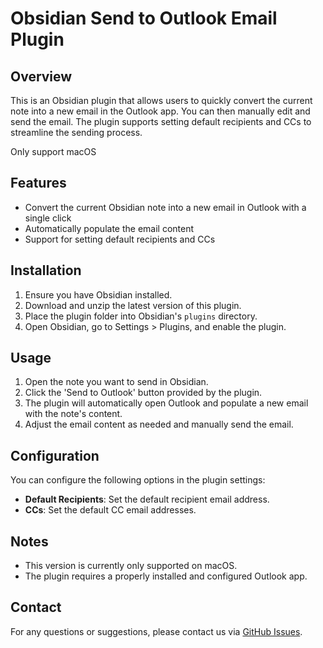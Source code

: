 # Obsidian Send to Outlook Email Plugin

## Overview

This is an Obsidian plugin that allows users to quickly convert the current note into a new email in the Outlook app. You can then manually edit and send the email. The plugin supports setting default recipients and CCs to streamline the sending process.

Only support macOS

## Features

- Convert the current Obsidian note into a new email in Outlook with a single click
- Automatically populate the email content
- Support for setting default recipients and CCs

## Installation

1. Ensure you have Obsidian installed.
2. Download and unzip the latest version of this plugin.
3. Place the plugin folder into Obsidian's `plugins` directory.
4. Open Obsidian, go to Settings > Plugins, and enable the plugin.

## Usage

1. Open the note you want to send in Obsidian.
2. Click the 'Send to Outlook' button provided by the plugin.
3. The plugin will automatically open Outlook and populate a new email with the note's content.
4. Adjust the email content as needed and manually send the email.

## Configuration

You can configure the following options in the plugin settings:

- **Default Recipients**: Set the default recipient email address.
- **CCs**: Set the default CC email addresses.

## Notes

- This version is currently only supported on macOS.
- The plugin requires a properly installed and configured Outlook app.

## Contact

For any questions or suggestions, please contact us via [GitHub Issues](https://github.com/your-repo/issues).